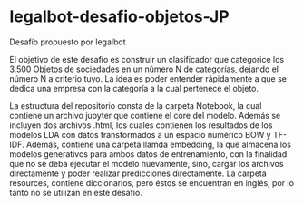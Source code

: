 # legalbot-desafio-objetos-JP
Desafío propuesto por legalbot

El objetivo de este desafío es construir un clasificador que categorice los 3.500 Objetos de sociedades en un número N de categorías, dejando el número N a criterio tuyo. La idea es poder entender rápidamente a que se dedica una empresa con la categoría a la cual pertenece el objeto.

La estructura del repositorio consta de la carpeta Notebook, la cual contiene un archivo jupyter que contiene el core del modelo. Además se incluyen dos archivos .html, los cuales contienen los resultados de los modelos LDA con datos transformados a un espacio numérico BOW y TF-IDF. Además, contiene una carpeta llamda embedding, la que almacena los modelos generativos para ambos datos de entrenamiento, con la finalidad que no se deba ejecutar el modelo nuevamente, sino, cargar los archivos directamente y poder realizar predicciones directamente.
La carpeta resources, contiene diccionarios, pero éstos se encuentran en inglés, por lo tanto no se utilizan en este desafio.

